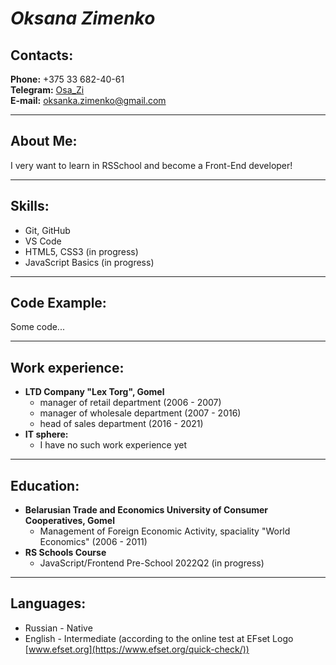 # *Oksana Zimenko*

## Contacts:  
**Phone:** +375 33 682-40-61  
**Telegram:** [Osa_Zi](https://tlgg.ru/Osa_Zi)  
**E-mail:** oksanka.zimenko@gmail.com  
___
## About Me:  
I very want to learn in RSSchool аnd become a Front-End developer!
___
## Skills:  
- Git, GitHub  
- VS Code  
- HTML5, CSS3 (in progress)
- JavaScript Basics (in progress)
___  
## Code Example:  
Some code...  
___
## Work experience: 
- **LTD Company "Lex Torg", Gomel**  
  - manager of retail department (2006 - 2007)  
  - manager of wholesale department (2007 - 2016)  
  - head of sales department (2016 - 2021)
- **IT sphere:**  
  - I have no such work experience yet  
___
## Education:  
- **Belarusian Trade and Economics University of Consumer Cooperatives, Gomel**  
  - Management of Foreign Economic Activity, spaciality "World Economics" (2006 - 2011)  
- **RS Schools Course** 
  - JavaScript/Frontend Pre-School 2022Q2 (in progress)  
___   
## Languages:  
- Russian - Native
- English - Intermediate (according to the online test at EFset Logo [www.efset.org](https://www.efset.org/quick-check/))

